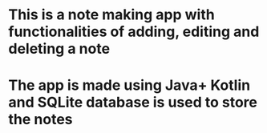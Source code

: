 
# This is a note making app with functionalities of adding, editing and deleting a note
# The app is made using Java+ Kotlin and SQLite database is used to store the notes
